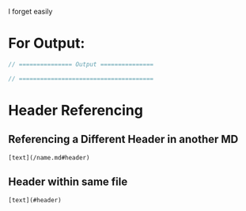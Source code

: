 I forget easily

# For Output:
```c++
// =============== Output ===============

// ======================================
```

# Header Referencing
## Referencing a Different Header in another MD
`[text](/name.md#header)`
## Header within same file
`[text](#header)`